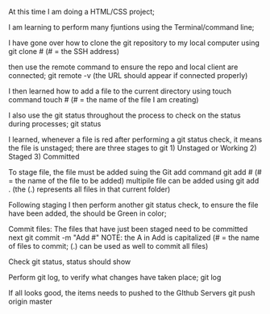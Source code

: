 At this time I am doing a HTML/CSS project;

I am learning to perform many fjuntions using the Terminal/command line;

I have gone over how to clone the git repository to my local computer using
    git clone #    (# = the SSH address)

then use the remote command to ensure the repo and local client are connected;
    git remote -v   (the URL should appear if connected properly)

I then learned how to add a file to the current directory using touch command
    touch #         (# = the name of the file I am creating)

I also use the git status throughout the process to check on the status during processes;
    git status

I learned, whenever a file is red after performing a git status check, it means the file is unstaged;
    there are three stages to git 1) Unstaged or Working 2) Staged 3) Committed

To stage file, the file must be added suing the Git add command
    git add #       (# = the name of the file to be added)
        multipile file can be added using 
            git add .           (the (.) represents all files in that current folder)

Following staging I then perform another git status check, to ensure the file have been added, the should be Green in color;

Commit files: The files that have just been staged need to be committed next
    git commit -m "Add #"       NOTE: the A in Add is capitalized (# = the name of files to commit; (.) can be used as well to commit all files)

Check git status, status should show 

Perform git log, to verify what changes have taken place;
    git log

If all looks good, the items needs to pushed to the GIthub Servers
    git push origin master